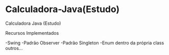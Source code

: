 # Calculadora-Java(Estudo)
Calculadora Java (Estudo)

Recursos Implementados

-Swing
-Padrão Observer
-Padrão Singleton
-Enum dentro da própria class
outros...
